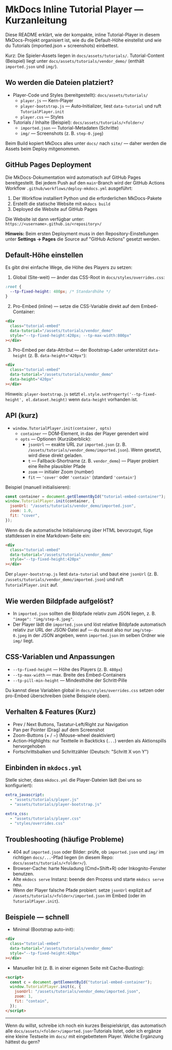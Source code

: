 # MkDocs Inline Tutorial Player — Kurzanleitung

Diese README erklärt, wie der kompakte, inline Tutorial-Player in diesem MkDocs-Projekt organisiert ist, wie du die Default-Höhe einstellst und wie du Tutorials (imported.json + screenshots) einbettest.

Kurz: Die Spieler-Assets liegen in `docs/assets/tutorials/`. Tutorial-Content (Beispiel) liegt unter `docs/assets/tutorials/vendor_demo/` (enthält `imported.json` und `img/`).

## Wo werden die Dateien platziert?

- Player-Code und Styles (bereitgestellt): `docs/assets/tutorials/`
  - `player.js` — Kern-Player
  - `player-bootstrap.js` — Auto‑Initializer, liest `data-tutorial` und ruft `TutorialPlayer.init`
  - `player.css` — Styles
- Tutorials / Inhalte (Beispiel): `docs/assets/tutorials/<folder>/`
  - `imported.json` — Tutorial-Metadaten (Schritte)
  - `img/` — Screenshots (z. B. `step-0.jpeg`)

Beim Build kopiert MkDocs alles unter `docs/` nach `site/` — daher werden die Assets beim Deploy mitgenommen.

## GitHub Pages Deployment

Die MkDocs-Dokumentation wird automatisch auf GitHub Pages bereitgestellt. Bei jedem Push auf den `main`-Branch wird der GitHub Actions Workflow `.github/workflows/deploy-mkdocs.yml` ausgeführt:

1. Der Workflow installiert Python und die erforderlichen MkDocs-Pakete
2. Erstellt die statische Website mit `mkdocs build`
3. Deployed die Website auf GitHub Pages

Die Website ist dann verfügbar unter: `https://<username>.github.io/<repository>/`

**Hinweis:** Beim ersten Deployment muss in den Repository-Einstellungen unter **Settings → Pages** die Source auf "GitHub Actions" gesetzt werden.

## Default-Höhe einstellen

Es gibt drei einfache Wege, die Höhe des Players zu setzen:

1. Global (Site-weit) — änder das CSS-Root in `docs/styles/overrides.css`:

```css
:root {
  --tp-fixed-height: 480px; /* Standardhöhe */
}
```

2. Pro-Embed (inline) — setze die CSS-Variable direkt auf dem Embed-Container:

```html
<div
  class="tutorial-embed"
  data-tutorial="/assets/tutorials/vendor_demo"
  style="--tp-fixed-height:420px; --tp-max-width:800px"
></div>
```

3. Pro-Embed per data-Attribut — der Bootstrap-Lader unterstützt `data-height` (z. B. `data-height="420px"`):

```html
<div
  class="tutorial-embed"
  data-tutorial="/assets/tutorials/vendor_demo"
  data-height="420px"
></div>
```

Hinweis: `player-bootstrap.js` setzt `el.style.setProperty('--tp-fixed-height', el.dataset.height)` wenn `data-height` vorhanden ist.

## API (kurz)

- `window.TutorialPlayer.init(container, opts)`
  - `container` — DOM-Element, in das der Player gerendert wird
  - `opts` — Optionen (Kurzüberblick):
    - `jsonUrl` — exakte URL zur `imported.json` (z. B. `/assets/tutorials/vendor_demo/imported.json`). Wenn gesetzt, wird diese direkt geladen.
    - `t` — Fallback-Shortname (z. B. `vendor_demo`) — Player probiert eine Reihe plausibler Pfade
    - `zoom` — initialer Zoom (number)
    - `fit` — `'cover'` oder `'contain'` (standard `'contain'`)

Beispiel (manuell initialisieren):

```js
const container = document.getElementById("tutorial-embed-container");
window.TutorialPlayer.init(container, {
  jsonUrl: "/assets/tutorials/vendor_demo/imported.json",
  zoom: 1.0,
  fit: "cover",
});
```

Wenn du die automatische Initialisierung über HTML bevorzugst, füge stattdessen in eine Markdown-Seite ein:

```html
<div
  class="tutorial-embed"
  data-tutorial="/assets/tutorials/vendor_demo"
  style="--tp-fixed-height:420px"
></div>
```

Der `player-bootstrap.js` liest `data-tutorial` und baut eine `jsonUrl` (z. B. `/assets/tutorials/vendor_demo/imported.json`) und ruft `TutorialPlayer.init` auf.

## Wie werden Bildpfade aufgelöst?

- In `imported.json` sollten die Bildpfade relativ zum JSON liegen, z. B. `"image": "img/step-0.jpeg"`.
- Der Player lädt die `imported.json` und löst relative Bildpfade automatisch relativ zur URL der JSON-Datei auf — du musst also nur `img/step-0.jpeg` in der JSON angeben, wenn `imported.json` im selben Ordner wie `img/` liegt.

## CSS-Variablen und Anpassungen

- `--tp-fixed-height` — Höhe des Players (z. B. `480px`)
- `--tp-max-width` — max. Breite des Embed-Containers
- `--tp-pill-min-height` — Mindesthöhe der Schritt‑Pille

Du kannst diese Variablen global in `docs/styles/overrides.css` setzen oder pro-Embed überschreiben (siehe Beispiele oben).

## Verhalten & Features (Kurz)

- Prev / Next Buttons, Tastatur-Left/Right zur Navigation
- Pan per Pointer (Drag) auf dem Screenshot
- Zoom-Buttons (+ / −) (Mouse-wheel deaktiviert)
- Action-Highlights: nur Textteile in Backticks (`...`) werden als Aktionspills hervorgehoben
- Fortschrittsbalken und Schrittzähler (Deutsch: "Schritt X von Y")

## Einbinden in `mkdocs.yml`

Stelle sicher, dass `mkdocs.yml` die Player-Dateien lädt (bei uns so konfiguriert):

```yaml
extra_javascript:
  - "assets/tutorials/player.js"
  - "assets/tutorials/player-bootstrap.js"

extra_css:
  - "assets/tutorials/player.css"
  - "styles/overrides.css"
```

## Troubleshooting (häufige Probleme)

- 404 auf `imported.json` oder Bilder: prüfe, ob `imported.json` und `img/` im richtigen `docs/...`-Pfad liegen (in diesem Repo: `docs/assets/tutorials/<folder>/`).
- Browser-Cache: harte Neuladung (Cmd+Shift+R) oder Inkognito-Fenster benutzen.
- Alte `mkdocs serve` Instanz: beende den Prozess und starte `mkdocs serve` neu.
- Wenn der Player falsche Pfade probiert: setze `jsonUrl` explizit auf `/assets/tutorials/<folder>/imported.json` im Embed (oder im `TutorialPlayer.init`).

## Beispiele — schnell

- Minimal (Bootstrap auto-init):

```html
<div
  class="tutorial-embed"
  data-tutorial="/assets/tutorials/vendor_demo"
  style="--tp-fixed-height:420px"
></div>
```

- Manueller Init (z. B. in einer eigenen Seite mit Cache-Busting):

```html
<script>
  const c = document.getElementById("tutorial-embed-container");
  window.TutorialPlayer.init(c, {
    jsonUrl: "/assets/tutorials/vendor_demo/imported.json",
    zoom: 1,
    fit: "contain",
  });
</script>
```

---

Wenn du willst, schreibe ich noch ein kurzes Beispielskript, das automatisch alle `docs/assets/<folder>/imported.json`-Tutorials listet, oder ich ergänze eine kleine Testseite im `docs/` mit eingebettetem Player. Welche Ergänzung hättest du gern?
